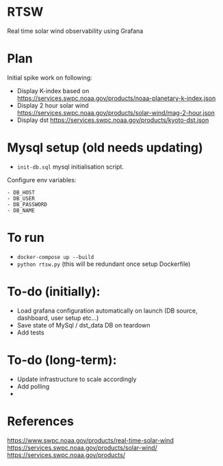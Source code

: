 # RTSW
Real time solar wind observability using Grafana

# Plan

Initial spike work on following:

- Display K-index based on https://services.swpc.noaa.gov/products/noaa-planetary-k-index.json
- Display 2 hour solar wind https://services.swpc.noaa.gov/products/solar-wind/mag-2-hour.json 
- Display dst https://services.swpc.noaa.gov/products/kyoto-dst.json


# Mysql setup (old needs updating)

- `init-db.sql` mysql initialisation script.

Configure env variables:

```
- DB_HOST
- DB_USER
- DB_PASSWORD
- DB_NAME
```

<!-- # Misc notes: -->
<!-- - Verify windows exporter running via http://localhost:9182/metrics
- Add datasource using http://host.docker.internal:9090
- Using https://grafana.com/grafana/dashboards/20763-windows-exporter-dashboard-2024/  -->

# To run

- `docker-compose up --build`
- `python rtsw.py` (this will be redundant once setup Dockerfile)

# To-do (initially):

- Load grafana configuration automatically on launch (DB source, dashboard, user setup etc...)
- Save state of MySql / dst_data DB on teardown
- Add tests

# To-do (long-term):

- Update infrastructure to scale accordingly
- Add polling
- 

# References

https://www.swpc.noaa.gov/products/real-time-solar-wind
https://services.swpc.noaa.gov/products/solar-wind/
https://services.swpc.noaa.gov/products/
